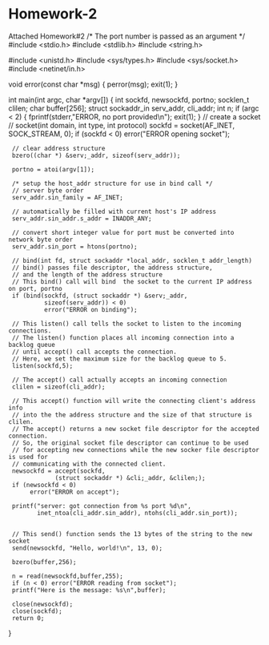 # Homework-2
Attached Homework#2
/* The port number is passed as an argument */
#include <stdio.h>
#include <stdlib.h>
#include <string.h>

#include <unistd.h>
#include <sys/types.h> 
#include <sys/socket.h>
#include <netinet/in.h>

void error(const char *msg)
{
    perror(msg);
    exit(1);
}

int main(int argc, char *argv[])
{
     int sockfd, newsockfd, portno;
     socklen_t clilen;
     char buffer[256];
     struct sockaddr_in serv_addr, cli_addr;
     int n;
     if (argc < 2) {
         fprintf(stderr,"ERROR, no port provided\n");
         exit(1);
     }
     // create a socket
     // socket(int domain, int type, int protocol)
     sockfd =  socket(AF_INET, SOCK_STREAM, 0);
     if (sockfd < 0) 
        error("ERROR opening socket");

     // clear address structure
     bzero((char *) &serv;_addr, sizeof(serv_addr));

     portno = atoi(argv[1]);

     /* setup the host_addr structure for use in bind call */
     // server byte order
     serv_addr.sin_family = AF_INET;  

     // automatically be filled with current host's IP address
     serv_addr.sin_addr.s_addr = INADDR_ANY;  

     // convert short integer value for port must be converted into network byte order
     serv_addr.sin_port = htons(portno);

     // bind(int fd, struct sockaddr *local_addr, socklen_t addr_length)
     // bind() passes file descriptor, the address structure, 
     // and the length of the address structure
     // This bind() call will bind  the socket to the current IP address on port, portno
     if (bind(sockfd, (struct sockaddr *) &serv;_addr,
              sizeof(serv_addr)) < 0) 
              error("ERROR on binding");

     // This listen() call tells the socket to listen to the incoming connections.
     // The listen() function places all incoming connection into a backlog queue
     // until accept() call accepts the connection.
     // Here, we set the maximum size for the backlog queue to 5.
     listen(sockfd,5);

     // The accept() call actually accepts an incoming connection
     clilen = sizeof(cli_addr);

     // This accept() function will write the connecting client's address info 
     // into the the address structure and the size of that structure is clilen.
     // The accept() returns a new socket file descriptor for the accepted connection.
     // So, the original socket file descriptor can continue to be used 
     // for accepting new connections while the new socker file descriptor is used for
     // communicating with the connected client.
     newsockfd = accept(sockfd, 
                 (struct sockaddr *) &cli;_addr, &clilen;);
     if (newsockfd < 0) 
          error("ERROR on accept");

     printf("server: got connection from %s port %d\n",
            inet_ntoa(cli_addr.sin_addr), ntohs(cli_addr.sin_port));


     // This send() function sends the 13 bytes of the string to the new socket
     send(newsockfd, "Hello, world!\n", 13, 0);

     bzero(buffer,256);

     n = read(newsockfd,buffer,255);
     if (n < 0) error("ERROR reading from socket");
     printf("Here is the message: %s\n",buffer);

     close(newsockfd);
     close(sockfd);
     return 0; 
}
